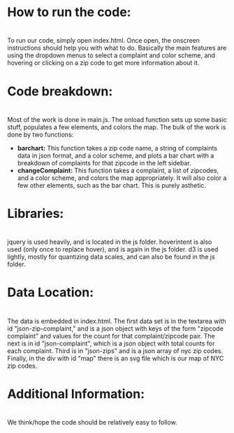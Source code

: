 #
# How to run the code:
#

To run our code, simply open index.html. Once open, the onscreen instructions should help you with what to do. Basically the main features are using the dropdown menus to select a complaint and color scheme, and hovering or clicking on a zip code to get more information about it.

#
# Code breakdown:
#

Most of the work is done in main.js. The onload function sets up some basic stuff, populates a few elements, and colors the map. The bulk of the work is done by two functions:

* **barchart:** This function takes a zip code name, a string of complaints data in json format, and a color scheme, and plots a bar chart with a breakdown of complaints for that zipcode in the left sidebar.
* **changeComplaint:** This function takes a complaint, a list of zipcodes, and a color scheme, and colors the map appropriately. It will also color a few other elements, such as the bar chart. This is purely asthetic.

#
# Libraries:
#

jquery is used heavily, and is located in the js folder. hoverintent is also used (only once to replace hover), and is again in the js folder. d3 is used lightly, mostly for quantizing data scales, and can also be found in the js folder.

#
# Data Location:
#

The data is embedded in index.html. The first data set is in the textarea with id "json-zip-complaint," and is a json object with keys of the form "zipcode complaint" and values for the count for that complaint/zipcode pair. The next is in id "json-complaint", which is a json object with total counts for each complaint. Third is in "json-zips" and is a json array of nyc zip codes. Finally, in the div with id "map" there is an svg file which is our map of NYC zip codes.

#
# Additional Information:
#

We think/hope the code should be relatively easy to follow.